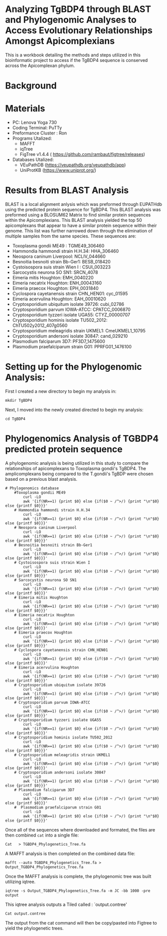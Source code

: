 # Analyzing TgBDP4 through BLAST and Phylogenomic Analyses to Access Evolutionary Relationships Amongst Apicomplexians
This is a workbook detailing the methods and steps utilized in this bioinformatic project to access if the TgBDP4 sequence is conserved across the Apicomplexan phylum.
# Background

# Materials 
  * PC: Lenova Yoga 730
  * Coding Terminal: PuTTy
  * Preformance Cluster : Ron
  * Programs Utalized:
      * MAFFT
      * iqTree
      * FigTree v1.4.4 ( https://github.com/rambaut/figtree/releases)
  * Databases Utalized:
  	* VEuPathDB (https://veupathdb.org/veupathdb/app)
	* UniProtKB (https://www.uniprot.org/)
# Results from BLAST Analysis
BLAST is a local alignment anlysis which was preformed through EUPATHdb using the predicted protein sequence for TgBDP4. This BLAST analysis was preformed using a BLOSUM62 Matrix to find similar protein sequences within the Apicomplexians. This BLAST analysis yielded the top 50 apicomplexans that appear to have a similar protein sequence within their genome. This list was further narrowed down through the elimination of multiple samples from the same species.
These sequences are:
* Toxoplasma gondii ME49 : TGME49_306460
* Hammondia hammondi strain H.H.34: HHA_306460
* Neospora caninum Liverpool: 	NCLIV_044660
* Besnoitia besnoiti strain Bb-Ger1: BESB_018420
* Cystoisospora suis strain Wien I : CSUI_003223
* Sarcocystis neurona SO SN1: SRCN_4078
* Eimeria mitis Houghton: EMH_0040220
* Eimeria necatrix Houghton: ENH_00043160
* Eimeria praecox Houghton: EPH_0031840
* Cyclospora cayetanensis strain CHN_HEN01: cyc_01595
* Eimeria acervulina Houghton: 	EAH_00010620
* Cryptosporidium ubiquitum isolate 39726: cubi_02786
* Cryptosporidium parvum IOWA-ATCC: CPATCC_0006870
* Cryptosporidium tyzzeri isolate UGA55: CTYZ_00000707
* Cryptosporidium hominis isolate TU502_2012: ChTU502y2012_407g0560
* Cryptosporidium meleagridis strain UKMEL1: 	CmeUKMEL1_10795
* Cryptosporidium andersoni isolate 30847: cand_029210
* Plasmodium falciparum 3D7: PF3D7_1475600
* Plasmodium praefalciparum strain G01: PPRFG01_1476100
     
# Setting up for the Phylogenomic Analysis:
First I created a new directory to begin my analysis in:
	
	mkdir TgBDP4
		
Next, I moved into the newly created directed to begin my analysis:
	
	cd TgBDP4 

# Phylogenomics Analysis of TGBDP4 predicted protein sequence
A phylogenomic analysis is being utilized in this study to compare the relationships of apicomplexans to Toxoplasma gondii's TgBDP4. The amplicomplexans being compared to the T.gondii's TgBDP were chosen based on a previous blast analysis.

	# Phylogenomics database
		#Toxoplasma gondii ME49
			curl -LO 
			awk '{if(NR==1) {print $0} else {if($0 ~ /^>/) {print "\n"$0} else {printf $0}}}'
		# Hammondia hammondi strain H.H.34
			curl -LO 
			awk '{if(NR==1) {print $0} else {if($0 ~ /^>/) {print "\n"$0} else {printf $0}}}'
		# Neospora caninum Liverpool
			curl -LO 
			awk '{if(NR==1) {print $0} else {if($0 ~ /^>/) {print "\n"$0} else {printf $0}}}'
		# Besnoitia besnoiti strain Bb-Ger1
			curl -LO 
			awk '{if(NR==1) {print $0} else {if($0 ~ /^>/) {print "\n"$0} else {printf $0}}}'
		# Cystoisospora suis strain Wien I
			curl -LO 
			awk '{if(NR==1) {print $0} else {if($0 ~ /^>/) {print "\n"$0} else {printf $0}}}'
		# Sarcocystis neurona SO SN1
			curl -LO 
			awk '{if(NR==1) {print $0} else {if($0 ~ /^>/) {print "\n"$0} else {printf $0}}}'
		# Eimeria mitis Houghton
			curl -LO 
			awk '{if(NR==1) {print $0} else {if($0 ~ /^>/) {print "\n"$0} else {printf $0}}}'
		# Eimeria necatrix Houghton
			curl -LO 
			awk '{if(NR==1) {print $0} else {if($0 ~ /^>/) {print "\n"$0} else {printf $0}}}'
		# Eimeria praecox Houghton
			curl -LO 
			awk '{if(NR==1) {print $0} else {if($0 ~ /^>/) {print "\n"$0} else {printf $0}}}'
		# Cyclospora cayetanensis strain CHN_HEN01
			curl -LO 
			awk '{if(NR==1) {print $0} else {if($0 ~ /^>/) {print "\n"$0} else {printf $0}}}'
		# Eimeria acervulina Houghton
			curl -LO 
			awk '{if(NR==1) {print $0} else {if($0 ~ /^>/) {print "\n"$0} else {printf $0}}}'
		# Cryptosporidium ubiquitum isolate 39726
			curl -LO 
			awk '{if(NR==1) {print $0} else {if($0 ~ /^>/) {print "\n"$0} else {printf $0}}}'
		# Cryptosporidium parvum IOWA-ATCC
			curl -LO 
			awk '{if(NR==1) {print $0} else {if($0 ~ /^>/) {print "\n"$0} else {printf $0}}}'
		# Cryptosporidium tyzzeri isolate UGA55
			curl -LO 
			awk '{if(NR==1) {print $0} else {if($0 ~ /^>/) {print "\n"$0} else {printf $0}}}'
		# Cryptosporidium hominis isolate TU502_2012
			curl -LO 
			awk '{if(NR==1) {print $0} else {if($0 ~ /^>/) {print "\n"$0} else {printf $0}}}'
		# Cryptosporidium meleagridis strain UKMEL1
			curl -LO 
			awk '{if(NR==1) {print $0} else {if($0 ~ /^>/) {print "\n"$0} else {printf $0}}}'
		# Cryptosporidium andersoni isolate 30847
			curl -LO 
			awk '{if(NR==1) {print $0} else {if($0 ~ /^>/) {print "\n"$0} else {printf $0}}}'
		# Plasmodium falciparum 3D7
			curl -LO 
			awk '{if(NR==1) {print $0} else {if($0 ~ /^>/) {print "\n"$0} else {printf $0}}}'
		#  Plasmodium praefalciparum strain G01
			curl -LO 
			awk '{if(NR==1) {print $0} else {if($0 ~ /^>/) {print "\n"$0} else {printf $0}}}'
Once all of the sequences where downloaded and formated, the files are then combined `cat` into a single file:
			
	Cat   > TGBDP4_Phylogenetics_Tree.fa
		
A MAFFT analysis is then completed on the combined data file:
	
	mafft --auto TGBDP4_Phylogenetics_Tree.fa > Output_TGBDP4_Phylogenetics_Tree.fa
Once the MAFFT analysis is complete, the phylogenomic tree was built utilizing iqtree.

	iqtree -s Output_TGBDP4_Phylogenetics_Tree.fa -m JC -bb 1000 -pre output
This iqtree analysis outputs a Tiled called : `output.contree'

	Cat output.contree
The output from the cat command will then be copy/pasted into Figtree to yield the phylogenetic trees.
